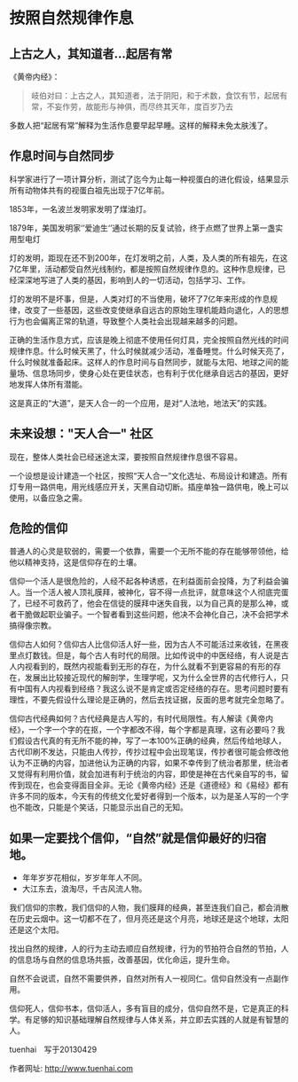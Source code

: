 # 按照自然规律作息

## 上古之人，其知道者...起居有常

《黄帝内经》：  
> 岐伯对曰：上古之人，其知道者，法于阴阳，和于术数，食饮有节，起居有常，不妄作劳，故能形与神俱，而尽终其天年，度百岁乃去

多数人把“起居有常”解释为生活作息要早起早睡。这样的解释未免太肤浅了。

## 作息时间与自然同步

科学家进行了一项计算分析，测试了迄今为止每一种视蛋白的进化假设，结果显示所有动物体共有的视蛋白祖先出现于7亿年前。

1853年，一名波兰发明家发明了煤油灯。

1879年，美国发明家‘’爱迪生‘’通过长期的反复试验，终于点燃了世界上第一盏实用型电灯

灯的发明，距现在还不到200年，在灯发明之前，人类，及人类的所有祖先，在这7亿年里，活动都受自然光线制约，都是按照自然规律作息的。这种作息规律，已经深深地写进了人类的基因，影响到人的一切活动，包括学习、工作。

灯的发明不是坏事，但是，人类对灯的不当使用，破坏了7亿年来形成的作息规律，改变了一些基因，这些改变使继承自远古的原始生理机能趋向退化，人的思想行为也会偏离正常的轨道，导致整个人类社会出现越来越多的问题。

正确的生活作息方式，应该是晚上彻底不使用任何灯具，完全按照自然光线的时间规律作息。什么时候天黑了，什么时候就减少活动，准备睡觉。什么时候天亮了，什么时候就准备起床。这样人的作息时间与自然同步，就能与太阳、地球之间的能量场、信息场同步，使身心处在更佳状态，也有利于优化继承自远古的基因，更好地发挥人体所有潜能。

这是真正的“大道”，是天人合一的一个应用，是对“人法地，地法天”的实践。

## 未来设想："天人合一" 社区

现在，整体人类社会已经迷途太深，要按照自然规律作息很不容易。

一个设想是设计建造一个社区，按照“天人合一”文化选址、布局设计和建造。所有灯专用一路供电，用光线感应开关，天黑自动切断。插座单独一路供电，晚上可以使用，以备应急之需。


## 危险的信仰 

普通人的心灵是软弱的，需要一个依靠，需要一个无所不能的存在能够带领他，给他以精神支持，这是信仰存在的土壤。

信仰一个活人是很危险的，人经不起各种诱惑，在利益面前会投降，为了利益会骗人。当一个活人被人顶礼膜拜，被神化，容不得一点批评，就意味这个人彻底完蛋了，已经不可救药了，他会在信徒的膜拜中迷失自我，以为自己真的是那么神，或者干脆做起职业骗子。一个智者看到这些问题，他决不会神化自己，决不会把学术搞得像宗教。

信仰古人如何？信仰古人比信仰活人好一些，因为古人不可能活过来收钱，在黑夜里点灯数钱。但是，每个古人有时代的局限。比如传说中的中医经络，有人说是古人内视看到的，既然内视能看到无形的存在，为什么就看不到更容易的有形的存在，发展出比较接近现代的解剖学，生理学呢，又为什么全世界的古代修行人，只有中国有人内视看到经络？我这么说不是肯定或否定经络的存在。思考问题时要有理性，不要先假设什么理论是正确的，然后去找证据，反面的思考就完全忽略了。

信仰古代经典如何？古代经典是古人写的，有时代局限性。有人解读《黄帝内经》，一个字一个字的在抠，一个字都改不得，每个字都是真理，这有必要吗？我们假设古代真的有无所不能的神，写了一本100%正确的经典，然后传给地球人，古代印刷不发达，只能由人传抄，传抄过程中会出现笔误，传抄者很可能会修改他认为不正确的内容，加进他认为正确的内容，如果不幸传到了统治者那里，统治者又觉得有利用价值，就会加进有利于统治的内容，即使是神在古代亲自写的书，留传到现在，也会变得面目全非。无论《黄帝内经》还是《道德经》和《易经》都有许多不同的版本，今天有的传统文化爱好者得到一个版本，以为是圣人写的一个字也不能改，只能是个笑话，只能显示出自己的无知。

## 如果一定要找个信仰，“自然”就是信仰最好的归宿地。

- 年年岁岁花相似，岁岁年年人不同。
- 大江东去，浪淘尽，千古风流人物。

我们信仰的宗教，我们信仰的人物，我们膜拜的经典，甚至连我们自己，都会消散在历史云烟中。这一切都不在了，但月亮还是这个月亮，地球还是这个地球，太阳还是这个太阳。

找出自然的规律，人的行为主动去顺应自然规律，行为的节拍符合自然的节拍，人的信息场与自然的信息场共振，改善基因，优化命运，提升生命。

自然不会说谎，自然不需要供养，自然对所有人一视同仁。信仰自然没有一点副作用。

信仰死人，信仰书本，信仰活人，多有盲目的成分，信仰自然不是，它是真正的科学。有足够的知识基础理解自然规律与人体关系，并立即去实践的人就是有智慧的人。

tuenhai　写于20130429


作者网址:   http://www.tuenhai.com